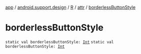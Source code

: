 [app](../../../index.md) / [android.support.design](../../index.md) / [R](../index.md) / [attr](index.md) / [borderlessButtonStyle](./borderless-button-style.md)

# borderlessButtonStyle

`static val borderlessButtonStyle: `[`Int`](https://kotlinlang.org/api/latest/jvm/stdlib/kotlin/-int/index.html)
`static val borderlessButtonStyle: `[`Int`](https://kotlinlang.org/api/latest/jvm/stdlib/kotlin/-int/index.html)